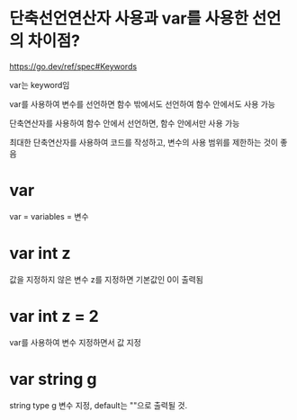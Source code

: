 # 단축선언연산자 사용과 var를 사용한 선언의 차이점?

https://go.dev/ref/spec#Keywords

var는 keyword임

var를 사용하여 변수를 선언하면 함수 밖에서도 선언하여 함수 안에서도 사용 가능

단축연산자를 사용하여 함수 안에서 선언하면, 함수 안에서만 사용 가능

최대한 단축연산자를 사용하여 코드를 작성하고, 변수의 사용 범위를 제한하는 것이 좋음

# var
var = variables = 변수

# var int z
값을 지정하지 않은 변수 z를 지정하면 기본값인 0이 출력됨

# var int z = 2
var를 사용하여 변수 지정하면서 값 지정

# var string g
string type g 변수 지정, default는 ""으로 출력될 것.

